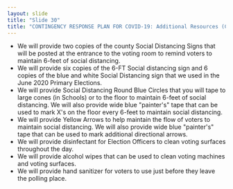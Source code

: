 ```yaml
---
layout: slide
title: "Slide 30"
title: "CONTINGENCY RESPONSE PLAN FOR COVID-19: Additional Resources (Continued)"
---
```


- We will provide two copies of the county Social Distancing Signs that will be posted at the entrance to the voting room to remind voters to maintain 6-feet of social distancing.
- We will provide six copies of the 6-FT Social distancing sign and 6 copies of the blue and white Social Distancing sign that we used in the June 2020 Primary Elections.
- We will provide Social Distancing Round Blue Circles that you will tape to large cones (in Schools) or to the floor to maintain 6-feet of social distancing. We will also provide wide blue "painter's" tape that can be used to mark X's on the floor every 6-feet to maintain social distancing.
- We will provide Yellow Arrows to help maintain the flow of voters to maintain social distancing. We will also provide wide blue "painter's" tape that can be used to mark additional directional arrows.
- We will provide disinfectant for Election Officers to clean voting surfaces throughout the day.
- We will provide alcohol wipes that can be used to clean voting machines and voting surfaces.
- We will provide hand sanitizer for voters to use just before they leave the polling place.
